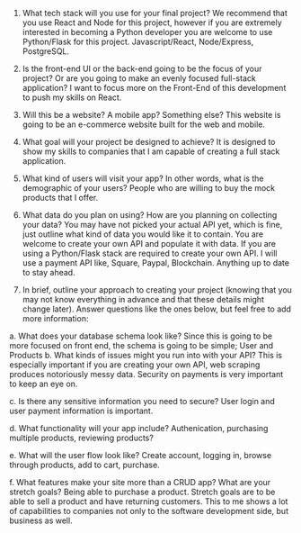 1. What tech stack will you use for your final project? We recommend that you use
React and Node for this project, however if you are extremely interested in
becoming a Python developer you are welcome to use Python/Flask for this
project.
Javascript/React, Node/Express, PostgreSQL.

2. Is the front-end UI or the back-end going to be the focus of your project? Or are
you going to make an evenly focused full-stack application?
I want to focus more on the Front-End of this development to push my skills on React.

3. Will this be a website? A mobile app? Something else?
This website is going to be an e-commerce website built for the web and mobile.

4. What goal will your project be designed to achieve?
It is designed to show my skills to companies that I am capable of creating a full stack application. 

5. What kind of users will visit your app? In other words, what is the demographic of
your users?
People who are willing to buy the mock products that I offer. 

6. What data do you plan on using? How are you planning on collecting your data?
You may have not picked your actual API yet, which is fine, just outline what kind
of data you would like it to contain. You are welcome to create your own API and
populate it with data. If you are using a Python/Flask stack are required to create
your own API.
I will use a payment API like, Square, Paypal, Blockchain. Anything up to date to stay ahead.

7. In brief, outline your approach to creating your project (knowing that you may not
know everything in advance and that these details might change later). Answer
questions like the ones below, but feel free to add more information:

a. What does your database schema look like?
Since this is going to be more focused on front end, the schema is going to be simple; User and Products
b. What kinds of issues might you run into with your API? This is especially
important if you are creating your own API, web scraping produces
notoriously messy data.
Security on payments is very important to keep an eye on.

c. Is there any sensitive information you need to secure?
User login and user payment information is important.

d. What functionality will your app include?
Authenication, purchasing multiple products, reviewing products?

e. What will the user flow look like?
Create account, logging in, browse through products, add to cart, purchase.

f. What features make your site more than a CRUD app? What are your
stretch goals? 
Being able to purchase a product. Stretch goals are to be able to sell a product and have returning customers. 
This to me shows a lot of capabilities to companies not only to the software development side, but business as well.
